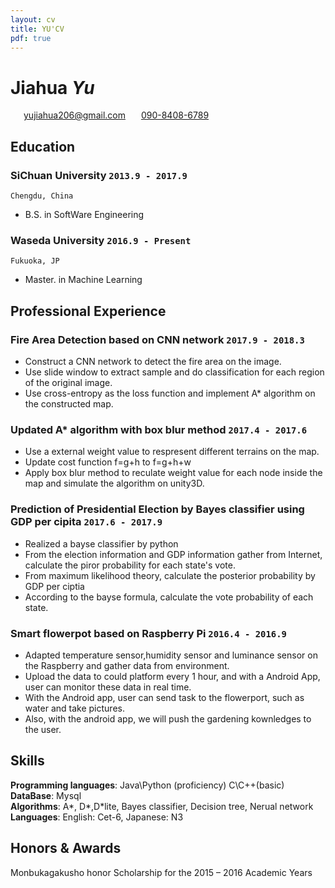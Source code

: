 ```yaml
---
layout: cv
title: YU'CV
pdf: true
---
```

# Jiahua _Yu_

<div id="webaddress">
<i class="fi-home" style="margin-left:1em"></i>
<a href="yujiahua206@gmail.com" style="margin-left:0.5em">yujiahua206@gmail.com</a>
<i class="fi-mail" style="margin-left:1em"></i>
<a href="090-8408-6789" style="margin-left:0.5em">090-8408-6789</a>
</div>

## Education

### __SiChuan University__ `2013.9 - 2017.9`
```
Chengdu, China 
```
- B.S. in SoftWare Engineering

### __Waseda University__ `2016.9 - Present`
```
Fukuoka, JP
```
- Master. in Machine Learning

## Professional Experience

### __Fire Area Detection based on CNN network__ `2017.9 - 2018.3`
- Construct a CNN network to detect the fire area on the image.
- Use slide window to extract sample and do classification for each region of the original image.
- Use cross-entropy as the loss function and implement A* algorithm on the constructed map.

### __Updated A* algorithm with box blur method__ `2017.4 - 2017.6`
- Use a external weight value to respresent different terrains on the map.
- Update cost function f=g+h to f=g+h+w
- Apply box blur method to reculate weight value for each node inside the map and simulate the algorithm on unity3D.

### __Prediction of Presidential Election by Bayes classifier using GDP per cipita__  `2017.6 - 2017.9`
- Realized a bayse classifier by python
- From the election information and GDP information gather from Internet, calculate the piror probability for each state's vote.
- From maximum likelihood theory, calculate the posterior probability by GDP per ciptia
- According to the bayse formula, calculate the vote probability of each state.

### __Smart flowerpot based on Raspberry Pi__ `2016.4 - 2016.9`
- Adapted temperature sensor,humidity sensor and luminance sensor on the Raspberry and gather data from environment.
- Upload the data to could platform every 1 hour, and with a Android App, user can monitor these data in real time.
- With the Android app, user can send task to the flowerport, such as water and take pictures.
- Also, with the android app, we will push the gardening kownledges to the user.


## Skills

__Programming languages__: Java\Python (proficiency) C\C++(basic)<br>
__DataBase__: Mysql <br>
__Algorithms__: A*, D*,D*lite, Bayes classifier, Decision tree, Nerual network <br>
__Languages__: English: Cet-6, Japanese: N3


## Honors & Awards
Monbukagakusho honor  Scholarship for the 2015 – 2016 Academic Years

<!-- ### Footer

Last updated: May 2013 -->
